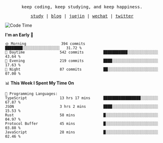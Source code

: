 <p align="center">
  <samp>
    <span>keep coding, keep studying, and keep happiness.</span>
  </samp>
</p>

<p align="center">
  <samp>
    <a href="https://github.com/ouduidui/fe-study">study</a> |
    <a href="https://deweyou.me">blog</a>  |
    <a href="https://juejin.cn/user/4309700183594366">juejin</a> |
    <a href="https://user-images.githubusercontent.com/54696834/165071004-6509e3f2-90c3-448c-9d92-3da42b0c2021.jpeg">wechat</a> |
    <a href="https://twitter.com/ouduidui">twitter</a>
  </samp>
</p>

<!--START_SECTION:waka-->
![Code Time](http://img.shields.io/badge/Code%20Time-4%2C421%20hrs%2016%20mins-blue)

**I'm an Early 🐤** 

```text
🌞 Morning                394 commits         ████████░░░░░░░░░░░░░░░░░   31.72 % 
🌆 Daytime                542 commits         ███████████░░░░░░░░░░░░░░   43.64 % 
🌃 Evening                219 commits         ████░░░░░░░░░░░░░░░░░░░░░   17.63 % 
🌙 Night                  87 commits          ██░░░░░░░░░░░░░░░░░░░░░░░   07.00 % 
```


📊 **This Week I Spent My Time On** 

```text
💬 Programming Languages: 
TypeScript               13 hrs 17 mins      █████████████████░░░░░░░░   67.87 % 
JSON                     3 hrs 2 mins        ████░░░░░░░░░░░░░░░░░░░░░   15.53 % 
Rust                     58 mins             █░░░░░░░░░░░░░░░░░░░░░░░░   04.97 % 
Protocol Buffer          45 mins             █░░░░░░░░░░░░░░░░░░░░░░░░   03.88 % 
JavaScript               28 mins             █░░░░░░░░░░░░░░░░░░░░░░░░   02.46 % 
```


<!--END_SECTION:waka-->
